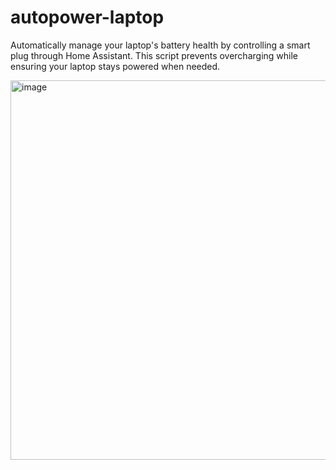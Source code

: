 # autopower-laptop
Automatically manage your laptop's battery health by controlling a smart plug through Home Assistant. This script prevents overcharging while ensuring your laptop stays powered when needed.

<img width="1211" height="607" alt="image" src="https://github.com/user-attachments/assets/7b8cd183-0582-4f54-b2d9-0908c63372fc" />

